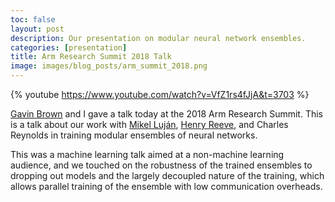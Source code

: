 ```yaml
---
toc: false
layout: post
description: Our presentation on modular neural network ensembles.
categories: [presentation]
title: Arm Research Summit 2018 Talk
image: images/blog_posts/arm_summit_2018.png
---
```


{% youtube https://www.youtube.com/watch?v=VfZ1rs4fJjA&t=3703 %}

[Gavin Brown](http://www.cs.man.ac.uk/~gbrown/) and I gave a talk today at the 2018 Arm Research Summit. This is a talk about our work with [Mikel Luján](http://apt.cs.manchester.ac.uk/people/mlujan/), [Henry Reeve](https://www.cs.bham.ac.uk/~reevehwj/), and Charles Reynolds in training modular ensembles of neural networks.

This was a machine learning talk aimed at a non-machine learning audience, and we touched on the robustness of the trained ensembles to dropping out models and the largely decoupled nature of the training, which allows parallel training of the ensemble with low communication overheads.



